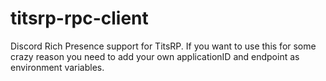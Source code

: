 # titsrp-rpc-client
Discord Rich Presence support for TitsRP. If you want to use this for some crazy reason you need to add your own applicationID and endpoint as environment variables.
